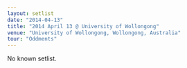 ```yaml
---
layout: setlist
date: "2014-04-13"
title: "2014 April 13 @ University of Wollongong"
venue: "University of Wollongong, Wollongong, Australia"
tour: "Oddments"
---
```



No known setlist.
